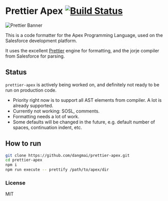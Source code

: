 # Prettier Apex  [![Build Status](https://travis-ci.org/dangmai/prettier-plugin-apex.svg)](https://travis-ci.org/dangmai/prettier-plugin-apex)

![Prettier Banner](https://raw.githubusercontent.com/prettier/prettier-logo/master/images/prettier-banner-light.png)

This is a code formatter for the Apex Programming Language,
used on the Salesforce development platform.

It uses the excellent [Prettier](https://prettier.io/) engine for formatting,
and the jorje compiler from Salesforce for parsing.

## Status

`prettier-apex` is actively being worked on,
and definitely not ready to be run on production code.

* Priority right now is to support all AST elements from compiler.
A lot is already supported.
* Currently not working: SOSL, comments.
* Formatting needs a lot of work.
* Some defaults will be changed in the future, e.g. default number of spaces,
continuation indent, etc.

## How to run

```bash
git clone https://github.com/dangmai/prettier-apex.git
cd prettier-apex
npm i
npm run execute -- prettify /path/to/apex/dir
```

### License

MIT
